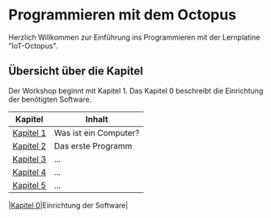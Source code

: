 # Programmieren mit dem Octopus

Herzlich Willkommen zur Einführung ins Programmieren mit der Lernplatine "IoT-Octopus".


## Übersicht über die Kapitel

Der Workshop beginnt mit Kapitel 1. Das Kapitel 0 beschreibt die Einrichtung der benötigten Software.

|Kapitel|Inhalt|
|---|---|
|[Kapitel 1](/lesson1/lesson1.md)|Was ist ein Computer?|
|[Kapitel 2](/lesson2/lesson2.md)|Das erste Programm|
|[Kapitel 3](/lesson3/lesson3.md)|...|
|[Kapitel 4](/lesson4/lesson4.md)|...|
|[Kapitel 5](/lesson5/lesson5.md)|...|

|[Kapitel 0](/lesson0/lesson0.md)|Einrichtung der Software|
